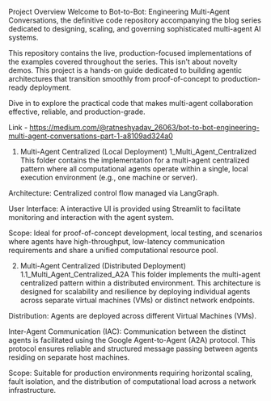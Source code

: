 Project Overview
Welcome to Bot-to-Bot: Engineering Multi-Agent Conversations, the definitive code repository accompanying the blog series dedicated to designing, scaling, and governing sophisticated multi-agent AI systems.

This repository contains the live, production-focused implementations of the examples covered throughout the series. This isn't about novelty demos. This project is a hands-on guide dedicated to building agentic architectures that transition smoothly from proof-of-concept to production-ready deployment.

Dive in to explore the practical code that makes multi-agent collaboration effective, reliable, and production-grade.

Link - https://medium.com/@ratneshyadav_26063/bot-to-bot-engineering-multi-agent-conversations-part-1-a8109ad324a0

1. Multi-Agent Centralized (Local Deployment)
1_Multi_Agent_Centralized
This folder contains the implementation for a multi-agent centralized pattern where all computational agents operate within a single, local execution environment (e.g., one machine or server).

Architecture: Centralized control flow managed via LangGraph.

User Interface: A interactive UI is provided using Streamlit to facilitate monitoring and interaction with the agent system.

Scope: Ideal for proof-of-concept development, local testing, and scenarios where agents have high-throughput, low-latency communication requirements and share a unified computational resource pool.

2. Multi-Agent Centralized (Distributed Deployment)
1.1_Multi_Agent_Centralized_A2A
This folder implements the multi-agent centralized pattern within a distributed environment. This architecture is designed for scalability and resilience by deploying individual agents across separate virtual machines (VMs) or distinct network endpoints.

Distribution: Agents are deployed across different Virtual Machines (VMs).

Inter-Agent Communication (IAC): Communication between the distinct agents is facilitated using the Google Agent-to-Agent (A2A) protocol. This protocol ensures reliable and structured message passing between agents residing on separate host machines.

Scope: Suitable for production environments requiring horizontal scaling, fault isolation, and the distribution of computational load across a network infrastructure.